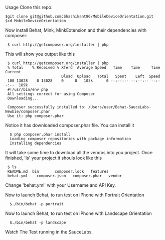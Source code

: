 Usage
Clone this repo:

    $git clone git@github.com:Shashikant86/MobileDeviceOrientation.git
    $cd MobileDeviceOrientation
Now install Behat, Mink, MinkExtension and their dependencies with composer:

     $ curl http://getcomposer.org/installer | php
This will show you output like this

     $ curl http://getcomposer.org/installer | php
     % Total    % Received % Xferd  Average Speed   Time    Time     Time  Current
                             Dload  Upload   Total   Spent    Left  Speed
     100 13028    0 13028    0     0   103k      0 --:--:-- --:--:-- --:--:--  189k
     #!/usr/bin/env php
     All settings correct for using Composer
     Downloading...

     Composer successfully installed to: /Users/user/Behat-SauceLabs-Newbie/composer.phar
     Use it: php composer.phar
Notice it has downloaded composer.phar file. You can install it

      $ php composer.phar install
      Loading composer repositories with package information
      Installing dependencies
It will take some time to download all the vendos into you project. Once finished, 'ls' your project it shouls look like this

     $ ls
     README.md  bin       composer.lock   features
     behat.yml    composer.json   composer.phar   vendor
Change 'behat.yml' with your Username and API Key.

Now to launch Behat, to run test on iPhone with Portrait Orientation

      $./bin/behat -p portrait
      
Now to launch Behat, to run test on iPhone with Landscape Orientation

      $./bin/behat -p landscape     
      
Watch The Test running in the SauceLabs.
